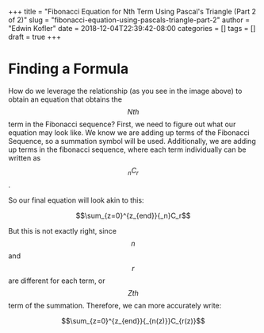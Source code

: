 +++
title = "Fibonacci Equation for Nth Term Using Pascal's Triangle (Part 2 of 2)"
slug = "fibonacci-equation-using-pascals-triangle-part-2"
author = "Edwin Kofler"
date = 2018-12-04T22:39:42-08:00
categories = []
tags = []
draft = true
+++

# Finding a Formula
How do we leverage the relationship (as you see in the image above) to obtain an equation that obtains the $$Nth$$ term in the Fibonacci sequence? First, we need to figure out what our equation may look like. We know we are adding up terms of the Fibonacci Sequence, so a summation symbol will be used. Additionally, we are adding up terms in the fibonacci sequence, where each term individually can be written as $$_nC_r$$.

So our final equation will look akin to this:

$$\sum_{z=0}^{z_{end}}{_n}C_r$$

But this is not exactly right, since $$n$$ and $$r$$ are different for each term, or $$Zth$$ term of the summation. Therefore, we can more accurately write:

$$\sum_{z=0}^{z_{end}}{_{n(z)}}C_{r(z)}$$
